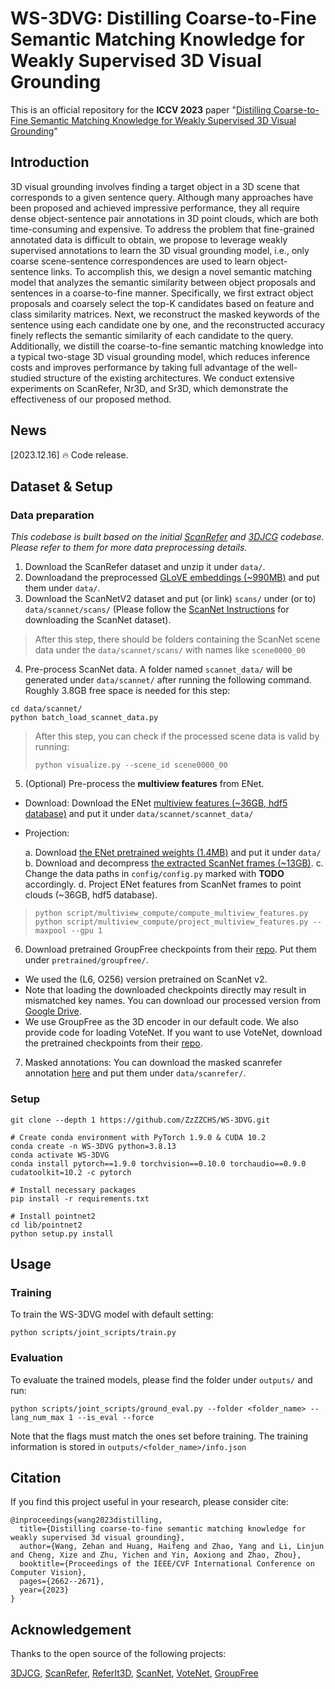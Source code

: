 # WS-3DVG: Distilling Coarse-to-Fine Semantic Matching Knowledge for Weakly Supervised 3D Visual Grounding

This is an official repository for the **ICCV 2023** paper "[Distilling Coarse-to-Fine Semantic Matching Knowledge for Weakly Supervised 3D Visual Grounding](https://openaccess.thecvf.com/content/ICCV2023/papers/Wang_Distilling_Coarse-to-Fine_Semantic_Matching_Knowledge_for_Weakly_Supervised_3D_Visual_ICCV_2023_paper.pdf)"


## Introduction

3D visual grounding involves finding a target object in a 3D scene that corresponds to a given sentence query. Although many approaches have been proposed and achieved impressive performance, they all require dense object-sentence pair annotations in 3D point clouds, which are both time-consuming and expensive. To address the problem that fine-grained annotated data is difficult to obtain, we propose to leverage weakly supervised annotations to learn the 3D visual grounding model, i.e., only coarse scene-sentence correspondences are used to learn object-sentence links. To accomplish this, we design a novel semantic matching model that analyzes the semantic similarity between object proposals and sentences in a coarse-to-fine manner. Specifically, we first extract object proposals and coarsely select the top-K candidates based on feature and class similarity matrices. Next, we reconstruct the masked keywords of the sentence using each candidate one by one, and the reconstructed accuracy finely reflects the semantic similarity of each candidate to the query. Additionally, we distill the coarse-to-fine semantic matching knowledge into a typical two-stage 3D visual grounding model, which reduces inference costs and improves performance by taking full advantage of the well-studied structure of the existing architectures. We conduct extensive experiments on ScanRefer, Nr3D, and Sr3D, which demonstrate the effectiveness of our proposed method.


## News

[2023.12.16] 🔥 Code release.

## Dataset & Setup

### Data preparation

*This codebase is built based on the initial [ScanRefer](https://github.com/daveredrum/ScanRefer) and [3DJCG](https://github.com/zlccccc/3DVL_Codebase/blob/main/README_3DJCG.md) codebase. Please refer to them for more data preprocessing details.*

1. Download the ScanRefer dataset and unzip it under `data/`. 
2. Downloadand the preprocessed [GLoVE embeddings (~990MB)](http://kaldir.vc.in.tum.de/glove.p) and put them under `data/`.
3. Download the ScanNetV2 dataset and put (or link) `scans/` under (or to) `data/scannet/scans/` (Please follow the [ScanNet Instructions](https://github.com/ScanNet/ScanNet) for downloading the ScanNet dataset).

> After this step, there should be folders containing the ScanNet scene data under the `data/scannet/scans/` with names like `scene0000_00`

4. Pre-process ScanNet data. A folder named `scannet_data/` will be generated under `data/scannet/` after running the following command. Roughly 3.8GB free space is needed for this step:

```shell
cd data/scannet/
python batch_load_scannet_data.py
```

> After this step, you can check if the processed scene data is valid by running:
>
> ```shell
> python visualize.py --scene_id scene0000_00
> ```


5. (Optional) Pre-process the **multiview features** from ENet.

- Download:
    Download the ENet [multiview features (~36GB, hdf5 database)](http://kaldir.vc.in.tum.de/enet_feats.hdf5) and put it under `data/scannet/scannet_data/`

- Projection:

   a. Download [the ENet pretrained weights (1.4MB)](http://kaldir.vc.in.tum.de/ScanRefer/scannetv2_enet.pth) and put it under `data/`
   b. Download and decompress [the extracted ScanNet frames (~13GB)](http://kaldir.vc.in.tum.de/3dsis/scannet_train_images.zip).
   c. Change the data paths in `config/config.py` marked with __TODO__ accordingly.
   d. Project ENet features from ScanNet frames to point clouds (~36GB, hdf5 database).

> ```shell
> python script/multiview_compute/compute_multiview_features.py
> python script/multiview_compute/project_multiview_features.py --maxpool --gpu 1
> ```

6. Download pretrained GroupFree checkpoints from their [repo](https://github.com/zeliu98/Group-Free-3D). Put them under `pretrained/groupfree/`.
- We used the (L6, O256) version pretrained on ScanNet v2.
- Note that loading the downloaded checkpoints directly may result in mismatched key names. You can download our processed version from [Google Drive](https://drive.google.com/file/d/1m3nFoqreE_44geoDjFQxzo7vcaeWh4j_/view?usp=sharing).
- We use GroupFree as the 3D encoder in our default code. We also provide code for loading VoteNet. If you want to use VoteNet, download the pretrained checkpoints from their [repo](https://github.com/facebookresearch/votenet). 

7. Masked annotations: You can download the masked scanrefer annotation [here](https://drive.google.com/drive/folders/1Erz6fMwwwWd6Dj_jjXPnU4_2clSlm3O7?usp=drive_link) and put them under `data/scanrefer/`.


### Setup

```shell
git clone --depth 1 https://github.com/ZzZZCHS/WS-3DVG.git

# Create conda environment with PyTorch 1.9.0 & CUDA 10.2
conda create -n WS-3DVG python=3.8.13
conda activate WS-3DVG
conda install pytorch==1.9.0 torchvision==0.10.0 torchaudio==0.9.0 cudatoolkit=10.2 -c pytorch

# Install necessary packages
pip install -r requirements.txt

# Install pointnet2
cd lib/pointnet2
python setup.py install
```

## Usage

### Training
To train the WS-3DVG model with default setting:
```shell
python scripts/joint_scripts/train.py
```

### Evaluation
To evaluate the trained models, please find the folder under `outputs/` and run:
```shell
python scripts/joint_scripts/ground_eval.py --folder <folder_name> --lang_num_max 1 --is_eval --force
```
Note that the flags must match the ones set before training. The training information is stored in `outputs/<folder_name>/info.json`


## Citation

If you find this project useful in your research, please consider cite:

```
@inproceedings{wang2023distilling,
  title={Distilling coarse-to-fine semantic matching knowledge for weakly supervised 3d visual grounding},
  author={Wang, Zehan and Huang, Haifeng and Zhao, Yang and Li, Linjun and Cheng, Xize and Zhu, Yichen and Yin, Aoxiong and Zhao, Zhou},
  booktitle={Proceedings of the IEEE/CVF International Conference on Computer Vision},
  pages={2662--2671},
  year={2023}
}
```

## Acknowledgement

Thanks to the open source of the following projects:

[3DJCG](https://github.com/zlccccc/3DVL_Codebase/blob/main/README_3DJCG.md), [ScanRefer](https://github.com/daveredrum/ScanRefer), [ReferIt3D](https://github.com/referit3d/referit3d), [ScanNet](https://github.com/ScanNet/ScanNet), [VoteNet](https://github.com/facebookresearch/votenet), [GroupFree](https://github.com/zeliu98/Group-Free-3D)

